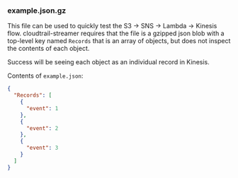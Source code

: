 ### example.json.gz

This file can be used to quickly test the S3 -> SNS -> Lambda -> Kinesis flow.
cloudtrail-streamer requires that the file is a gzipped json blob with a top-level
key named `Records` that is an array of objects, but does not inspect the contents
of each object.

Success will be seeing each object as an individual record in Kinesis.

Contents of `example.json`:
```json
{
  "Records": [
    {
      "event": 1
    },
    {
      "event": 2
    },
    {
      "event": 3
    }
  ]
}
```
